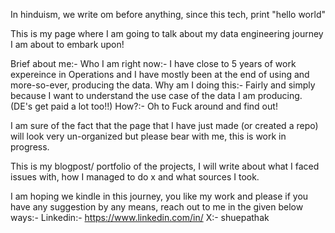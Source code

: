 In hinduism, we write om before anything, since this tech, 
print "hello world"

This is my page where I am going to talk about my data engineering journey I am about to embark upon! 

Brief about me:- 
Who I am right now:- I have close to 5 years of work expereince in Operations and I have mostly been at the end of using and more-so-ever, producing the data. 
Why am I doing this:- Fairly and simply because I want to understand the use case of the data I am producing. (DE's get paid a lot too!!)
How?:- Oh to Fuck around and find out! 


I am sure of the fact that the page that I have just made (or created a repo) will look very un-organized but please bear with me, this is work in progress. 

This is my blogpost/ portfolio of the projects, I will write about what I faced issues with, how I managed to do x and what sources I took. 


I am hoping we kindle in this journey, you like my work and please if you have any suggestion by any means, reach out to me in the given below ways:- 
Linkedin:- https://www.linkedin.com/in/
X:- shuepathak
